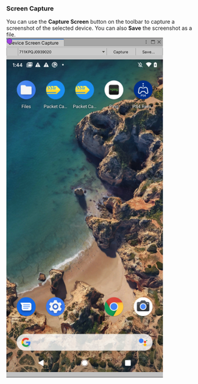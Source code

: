 ### Screen Capture
You can use the **Capture Screen** button on the toolbar to capture a screenshot of the selected device. You can also **Save** the screenshot as a file.  
![Device Screen Capture](images/device_screen_capture.png)
